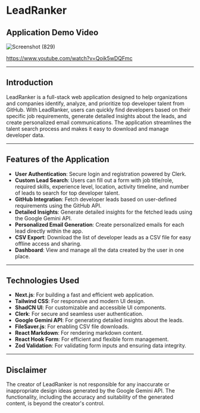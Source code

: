 # LeadRanker

## Application Demo Video

![Screenshot (829)](https://github.com/user-attachments/assets/21684e6e-a154-4bbc-a084-d1a3c45dd64b)

https://www.youtube.com/watch?v=Qoik5wDQFmc

---

## Introduction
LeadRanker is a full-stack web application designed to help organizations and companies identify, analyze, and prioritize top developer talent from GitHub. With LeadRanker, users can quickly find developers based on their specific job requirements, generate detailed insights about the leads, and create personalized email communications. The application streamlines the talent search process and makes it easy to download and manage developer data.

---

## Features of the Application
- **User Authentication**: Secure login and registration powered by Clerk.
- **Custom Lead Search**: Users can fill out a form with job title/role, required skills, experience level, location, activity timeline, and number of leads to search for top developer talent.
- **GitHub Integration**: Fetch developer leads based on user-defined requirements using the GitHub API.
- **Detailed Insights**: Generate detailed insights for the fetched leads using the Google Gemini API.
- **Personalized Email Generation**: Create personalized emails for each lead directly within the app.
- **CSV Export**: Download the list of developer leads as a CSV file for easy offline access and sharing.
- **Dashboard**: View and manage all the data created by the user in one place.

---

## Technologies Used
- **Next.js**: For building a fast and efficient web application.
- **Tailwind CSS**: For responsive and modern UI design.
- **ShadCN UI**: For customizable and accessible UI components.
- **Clerk**: For secure and seamless user authentication.
- **Google Gemini API**: For generating detailed insights about the leads.
- **FileSaver.js**: For enabling CSV file downloads.
- **React Markdown**: For rendering markdown content.
- **React Hook Form**: For efficient and flexible form management.
- **Zod Validation**: For validating form inputs and ensuring data integrity.

---

## Disclaimer

The creator of LeadRanker is not responsible for any inaccurate or inappropriate design ideas generated by the Google Gemini API. The functionality, including the accuracy and suitability of the generated content, is beyond the creator's control.

